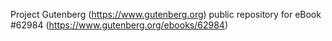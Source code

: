 Project Gutenberg (https://www.gutenberg.org) public repository for eBook #62984 (https://www.gutenberg.org/ebooks/62984)
